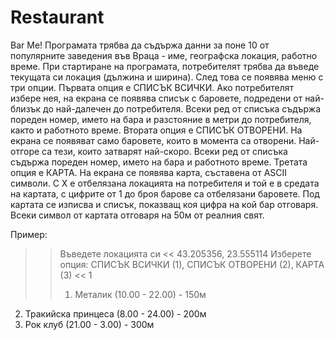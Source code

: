 # Restaurant
Bar Me!
Програмата трябва да съдържа данни за поне 10 от популярните заведения във Враца - име, географска локация, работно време. При стартиране на програмата, потребителят трябва да въведе текущата си локация (дължина и ширина). След това се появява меню с три опции. 
Първата опция е СПИСЪК ВСИЧКИ. Ако потребителят избере нея, на екрана се появява списък с баровете, подредени от най-близък до най-далечен до потребителя. Всеки ред от списъка съдържа пореден номер, името на бара и разстояние в метри до потребителя, както и работното време.
Втората опция е СПИСЪК ОТВОРЕНИ. На екрана се появяват само баровете, които в момента са отворени. Най-отгоре са тези, които затварят най-скоро. Всеки ред от списъка съдържа пореден номер, името на бара и работното време.
Третата опция е КАРТА. На екрана се появява карта, съставена от ASCII символи. С Х е отбелязана локацията на потребителя и той е в средата на картата, с цифрите от 1 до броя барове са отбелязани баровете. Под картата се изписва и списък, показващ коя цифра на кой бар отговаря. Всеки символ от картата отговаря на 50м от реалния свят.

Пример:
>> Въведете локацията си
<< 43.205356, 23.555114
>> Изберете опция: СПИСЪК ВСИЧКИ (1), СПИСЪК ОТВОРЕНИ (2), КАРТА (3)
<< 1
>> 	1. Металик (10.00 - 22.00) - 150м
2. Тракийска принцеса (8.00 - 24.00) - 200м
3. Рок клуб  (21.00 - 3.00) - 300м
